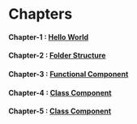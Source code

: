 # Chapters

#### Chapter-1 : [Hello World](https://github.com/sanjaygd/react-basics/blob/main/Note.md)

#### Chapter-2 : [Folder Structure](https://github.com/sanjaygd/react-basics/tree/d002852c8e7a7ead1c977fe755b08e1fbf586f5d)

#### Chapter-3 : [Functional Component](https://github.com/sanjaygd/react-basics/tree/425a6815fd6286b6cc7088cc6a424f3d490d28eb)

#### Chapter-4 : [Class Component](https://github.com/sanjaygd/react-basics/tree/ef56c586386447b1fe387e641c7c54a194122976)

#### Chapter-5 : [Class Component](https://github.com/sanjaygd/react-basics/tree/c4b9add532d1804303aa28c7a94f0e1a98f867d9)


